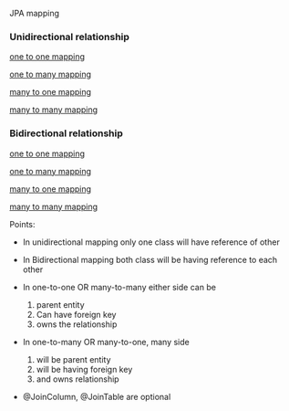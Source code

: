 JPA mapping

### Unidirectional relationship
[one to one mapping](pages/uni_one_to_one.md)

[one to many mapping](pages/uni_one_to_many.md)

[many to one mapping](pages/uni_many_to_one.md)

[many to many mapping](pages/uni_many_to_many.md)

### Bidirectional relationship
[one to one mapping](pages/bi_one_to_one.md)

[one to many mapping](pages/bi_one_to_many.md)

[many to one mapping](pages/bi_many_to_one.md)

[many to many mapping](pages/bi_many_to_many.md)


Points:
- In unidirectional mapping only one class will have reference of other
- In Bidirectional mapping both class will be having reference to each other

- In one-to-one OR many-to-many either side can be
    1. parent entity
    2. Can have foreign key
    3. owns the relationship
- In one-to-many OR many-to-one, many side 
    1. will be parent entity
    2. will be having foreign key
    3. and owns relationship

- @JoinColumn, @JoinTable are optional